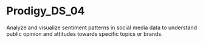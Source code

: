 # Prodigy_DS_04
Analyze and visualize sentiment patterns in social media data to understand public opinion and attitudes towards specific topics or brands.
